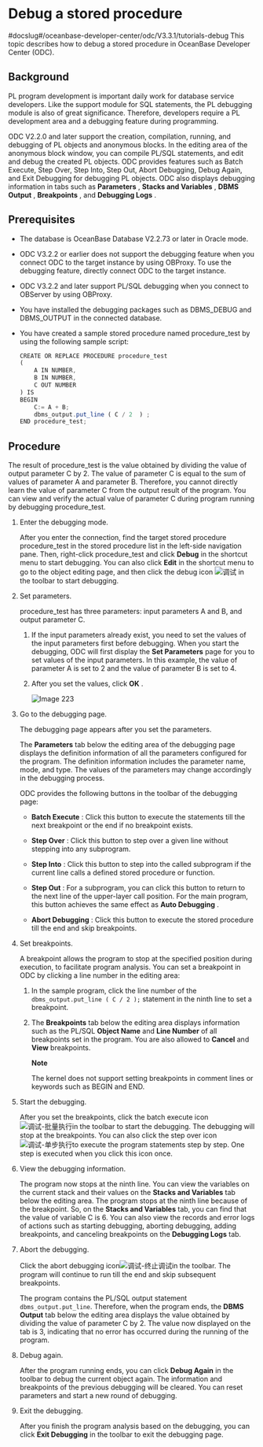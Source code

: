 Debug a stored procedure 
=============================================
#docslug#/oceanbase-developer-center/odc/V3.3.1/tutorials-debug
This topic describes how to debug a stored procedure in OceanBase Developer Center (ODC). 

Background 
-------------------

PL program development is important daily work for database service developers. Like the support module for SQL statements, the PL debugging module is also of great significance. Therefore, developers require a PL development area and a debugging feature during programming. 

ODC V2.2.0 and later support the creation, compilation, running, and debugging of PL objects and anonymous blocks. In the editing area of the anonymous block window, you can compile PL/SQL statements, and edit and debug the created PL objects. ODC provides features such as Batch Execute, Step Over, Step Into, Step Out, Abort Debugging, Debug Again, and Exit Debugging for debugging PL objects. ODC also displays debugging information in tabs such as **Parameters** , **Stacks and Variables** , **DBMS Output** , **Breakpoints** , and **Debugging Logs** . 

Prerequisites 
----------------------

* The database is OceanBase Database V2.2.73 or later in Oracle mode.

  

* ODC V3.2.2 or earlier does not support the debugging feature when you connect ODC to the target instance by using OBProxy. To use the debugging feature, directly connect ODC to the target instance.

  

* ODC V3.2.2 and later support PL/SQL debugging when you connect to OBServer by using OBProxy.

  

* You have installed the debugging packages such as DBMS_DEBUG and DBMS_OUTPUT in the connected database.

  

* You have created a sample stored procedure named procedure_test by using the following sample script:

  ```javascript
  CREATE OR REPLACE PROCEDURE procedure_test
  (
      A IN NUMBER,
      B IN NUMBER,
      C OUT NUMBER
  ) IS
  BEGIN
      C:= A + B;
      dbms_output.put_line ( C / 2  ) ;
  END procedure_test;
  ```

  




Procedure 
------------------

The result of procedure_test is the value obtained by dividing the value of output parameter C by 2. The value of parameter C is equal to the sum of values of parameter A and parameter B. Therefore, you cannot directly learn the value of parameter C from the output result of the program. You can view and verify the actual value of parameter C during program running by debugging procedure_test. 

1. Enter the debugging mode. 

   After you enter the connection, find the target stored procedure procedure_test in the stored procedure list in the left-side navigation pane. Then, right-click procedure_test and click **Debug** in the shortcut menu to start debugging. You can also click **Edit** in the shortcut menu to go to the object editing page, and then click the debug icon ![调试](https://help-static-aliyun-doc.aliyuncs.com/assets/img/en-US/2867570461/p377711.jpg) in the toolbar to start debugging.
   

2. Set parameters. 

   procedure_test has three parameters: input parameters A and B, and output parameter C. 
   1. If the input parameters already exist, you need to set the values of the input parameters first before debugging. When you start the debugging, ODC will first display the **Set Parameters** page for you to set values of the input parameters. In this example, the value of parameter A is set to 2 and the value of parameter B is set to 4.

      
   
   2. After you set the values, click **OK** . 

      ![Image 223](https://help-static-aliyun-doc.aliyuncs.com/assets/img/en-US/2867570461/p242630.png)
      
   

   

3. Go to the debugging page. 

   The debugging page appears after you set the parameters. 

   The **Parameters** tab below the editing area of the debugging page displays the definition information of all the parameters configured for the program. The definition information includes the parameter name, mode, and type. The values of the parameters may change accordingly in the debugging process. 

   ODC provides the following buttons in the toolbar of the debugging page:
   * **Batch Execute** : Click this button to execute the statements till the next breakpoint or the end if no breakpoint exists.

     
   
   * **Step Over** : Click this button to step over a given line without stepping into any subprogram.

     
   
   * **Step Into** : Click this button to step into the called subprogram if the current line calls a defined stored procedure or function.

     
   
   * **Step Out** : For a subprogram, you can click this button to return to the next line of the upper-layer call position. For the main program, this button achieves the same effect as **Auto Debugging** .

     
   
   * **Abort Debugging** : Click this button to execute the stored procedure till the end and skip breakpoints.

     
   

   

4. Set breakpoints. 

   A breakpoint allows the program to stop at the specified position during execution, to facilitate program analysis. You can set a breakpoint in ODC by clicking a line number in the editing area:
   1. In the sample program, click the line number of the `dbms_output.put_line ( C / 2 );` statement in the ninth line to set a breakpoint.

      
   
   2. The **Breakpoints** tab below the editing area displays information such as the PL/SQL **Object Name** and **Line Number** of all breakpoints set in the program. You are also allowed to **Cancel** and **View** breakpoints. 

      **Note**

      

      The kernel does not support setting breakpoints in comment lines or keywords such as BEGIN and END.
      
   

   

5. Start the debugging. 

   After you set the breakpoints, click the batch execute icon![调试-批量执行](https://help-static-aliyun-doc.aliyuncs.com/assets/img/en-US/2867570461/p377714.jpg)in the toolbar to start the debugging. The debugging will stop at the breakpoints. You can also click the step over icon![调试-单步执行](https://help-static-aliyun-doc.aliyuncs.com/assets/img/en-US/2867570461/p377715.jpg)to execute the program statements step by step. One step is executed when you click this icon once.
   

6. View the debugging information. 

   The program now stops at the ninth line. You can view the variables on the current stack and their values on the **Stacks and Variables** tab below the editing area. The program stops at the ninth line because of the breakpoint. So, on the **Stacks and Variables** tab, you can find that the value of variable C is 6. You can also view the records and error logs of actions such as starting debugging, aborting debugging, adding breakpoints, and canceling breakpoints on the **Debugging Logs** tab.
   

7. Abort the debugging. 

   Click the abort debugging icon![调试-终止调试](https://help-static-aliyun-doc.aliyuncs.com/assets/img/en-US/2867570461/p377717.jpg)in the toolbar. The program will continue to run till the end and skip subsequent breakpoints. 

   The program contains the PL/SQL output statement `dbms_output.put_line`. Therefore, when the program ends, the **DBMS Output** tab below the editing area displays the value obtained by dividing the value of parameter C by 2. The value now displayed on the tab is 3, indicating that no error has occurred during the running of the program.
   

8. Debug again. 

   After the program running ends, you can click **Debug Again** in the toolbar to debug the current object again. The information and breakpoints of the previous debugging will be cleared. You can reset parameters and start a new round of debugging.
   

9. Exit the debugging. 

   After you finish the program analysis based on the debugging, you can click **Exit Debugging** in the toolbar to exit the debugging page.
   



